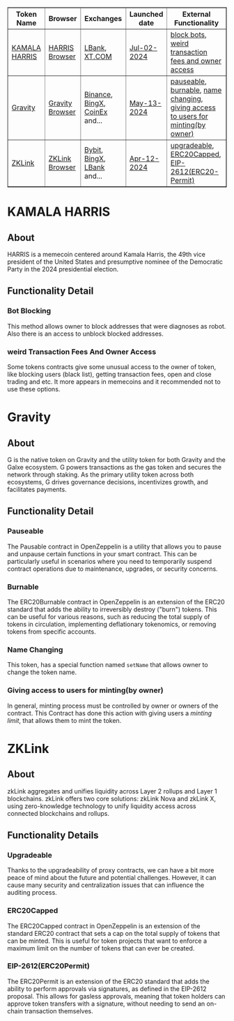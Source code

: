 <table border="1" style="border-collapse: collapse;">
    <thead>
        <tr>
            <th>Token Name</th>
            <th>Browser</th>
            <th>Exchanges</th>
            <th>Launched date</th>
            <th>External Functionality</th>
        </tr>
    </thead>
    <tbody>
        <tr>
            <td><a href="#KAMALA-HARRIS" target="_blank">KAMALA HARRIS</a></td>
            <td><a href="https://etherscan.io/address/0x155788dd4b3ccd955a5b2d461c7d6504f83f71fa#writeContract" target="_blank">HARRIS Browser</a></td>
            <td><a href="https://www.lbank.com/en-US/trade/harris_usdt/" target="_blank">LBank</a>, <a href="https://www.xt.com/en/trade/harris_usdt" target="_blank">XT.COM</a></td>
            <td>
            <a href="https://etherscan.io/tx/0x182111e9f8808babb49dd5fa6fe47a5bdb695ea94a17a665e400b61114db3bae"target="_blank">Jul-02-2024</a>
            </td>
            <td>
            <a href="#bot-blocking">block bots</a>, <a href="#weird-transaction-fees-and-owner-access">weird transaction fees and owner access</a>
            </td>
        </tr>
         <tr>
            <td><a href="#Gravity" target="_blank">Gravity</a></td>
            <td><a href="https://etherscan.io/token/0x9C7BEBa8F6eF6643aBd725e45a4E8387eF260649" target="_blank">Gravity Browser</a></td>
            <td><a href="https://www.binance.com/en/trade/G_USDT?ref=40896146" target="_blank">Binance</a>, <a href="https://bingx.com/en-us/spot/GUSDT" target="_blank">BingX</a>, <a href="https://www.coinex.com/exchange/g-usdt" target="_blank">CoinEx</a> and...</td>
            <td>
            <a href="https://etherscan.io/tx/0x737492fba9caf3eba8488978f7a6e9a0eaf76d17579b37d745dbb80c1a04a4d2"target="_blank">May-13-2024</a>
            </td>
            <td><a href="#pauseable">pauseable</a>, <a href="#burnable">burnable</a>, <a href="#name-changing">name changing</a>, <a href="#giving-access-to-users-for-mintingby-owner">giving access to users for minting(by owner)</a></td>
        <tr>
            <td><a href="#ZKLink" target="_blank">ZKLink</a></td>
            <td><a href="https://etherscan.io/token/0xfc385a1df85660a7e041423db512f779070fcede#writeProxyContract" target="_blank">ZKLink Browser</a></td>
            <td><a href="https://www.bybit.com/en-US/trade/spot/ZKL/USDT" target="_blank">Bybit</a>, <a href="https://bingx.com/en-us/spot/ZKLUSDT" target="_blank">BingX</a>, <a href="https://www.lbank.com/en-US/trade/zkl_usdt/" target="_blank">LBank</a> and...</td>
            <td>
            <a href="https://etherscan.io/tx/0xf19d9535cefe1c5dae66d26c28a7bcfc1cdd09512b0d684832f2c8a01e40b62f"target="_blank">Apr-12-2024</a>
            </td>
            <td><a href="#Upgradeable">upgradeable</a>, <a href="#ERC20Capped">ERC20Capped</a>, <a href="#EIP-2612ERC20Permit">EIP-2612(ERC20-Permit)</a></td>
        </tr>
    </tbody>
</table>

# KAMALA HARRIS

## About

HARRIS is a memecoin centered around Kamala Harris, the 49th vice president of the United States and presumptive nominee of the Democratic Party in the 2024 presidential election.

## Functionality Detail

### Bot Blocking

This method allows owner to block addresses that were diagnoses as robot. Also there is an access to unblock blocked addresses.

### weird Transaction Fees And Owner Access

Some tokens contracts give some unusual access to the owner of token, like blocking users (black list), getting transaction fees, open and close trading and etc. It more appears in memecoins and it recommended not to use these options.

# Gravity

## About

G is the native token on Gravity and the utility token for both Gravity and the Galxe ecosystem. G powers transactions as the gas token and secures the network through staking. As the primary utility token across both ecosystems, G drives governance decisions, incentivizes growth, and facilitates payments.

## Functionality Detail

### Pauseable

The Pausable contract in OpenZeppelin is a utility that allows you to pause and unpause certain functions in your smart contract. This can be particularly useful in scenarios where you need to temporarily suspend contract operations due to maintenance, upgrades, or security concerns.

### Burnable

The ERC20Burnable contract in OpenZeppelin is an extension of the ERC20 standard that adds the ability to irreversibly destroy ("burn") tokens. This can be useful for various reasons, such as reducing the total supply of tokens in circulation, implementing deflationary tokenomics, or removing tokens from specific accounts.

### Name Changing

This token, has a special function named `setName` that allows owner to change the token name.

### Giving access to users for minting(by owner)

In general, minting process must be controlled by owner or owners of the contract. This Contract has done this action with giving users a _minting limit_, that allows them to mint the token.

# ZKLink

## About

zkLink aggregates and unifies liquidity across Layer 2 rollups and Layer 1 blockchains. zkLink offers two core solutions: zkLink Nova and zkLink X, using zero-knowledge technology to unify liquidity access across connected blockchains and rollups.

## Functionality Details

### Upgradeable

Thanks to the upgradeability of proxy contracts, we can have a bit more peace of mind about the future and potential challenges.
However, it can cause many security and centralization issues that can influence the auditing process.

### ERC20Capped

The ERC20Capped contract in OpenZeppelin is an extension of the standard ERC20 contract that sets a cap on the total supply of
tokens that can be minted. This is useful for token projects that want to enforce a maximum limit on the number of tokens that
can ever be created.

### EIP-2612(ERC20Permit)

The ERC20Permit is an extension of the ERC20 standard that adds the ability to perform approvals via signatures, as defined in the EIP-2612 proposal. This allows for gasless approvals, meaning that token holders can approve token transfers with a signature, without needing to send an on-chain transaction themselves.
